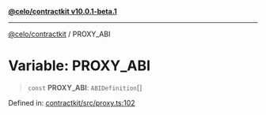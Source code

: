 [**@celo/contractkit v10.0.1-beta.1**](../README.md)

***

[@celo/contractkit](../globals.md) / PROXY\_ABI

# Variable: PROXY\_ABI

> `const` **PROXY\_ABI**: `ABIDefinition`[]

Defined in: [contractkit/src/proxy.ts:102](https://github.com/celo-org/developer-tooling/blob/master/packages/sdk/contractkit/src/proxy.ts#L102)
